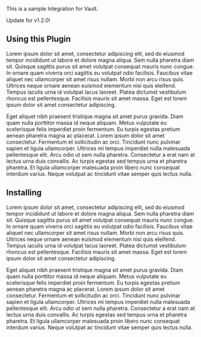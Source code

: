 This is a sample Integration for Vault.

Update for v1.2.0!

## Using this Plugin

Lorem ipsum dolor sit amet, consectetur adipiscing elit, sed do eiusmod tempor incididunt ut labore et dolore magna aliqua. Sem nulla pharetra diam sit. Quisque sagittis purus sit amet volutpat consequat mauris nunc congue. In ornare quam viverra orci sagittis eu volutpat odio facilisis. Faucibus vitae aliquet nec ullamcorper sit amet risus nullam. Morbi non arcu risus quis. Ultrices neque ornare aenean euismod elementum nisi quis eleifend. Tempus iaculis urna id volutpat lacus laoreet. Platea dictumst vestibulum rhoncus est pellentesque. Facilisis mauris sit amet massa. Eget est lorem ipsum dolor sit amet consectetur adipiscing.

Eget aliquet nibh praesent tristique magna sit amet purus gravida. Diam quam nulla porttitor massa id neque aliquam. Metus vulputate eu scelerisque felis imperdiet proin fermentum. Eu turpis egestas pretium aenean pharetra magna ac placerat. Lorem ipsum dolor sit amet consectetur. Fermentum et sollicitudin ac orci. Tincidunt nunc pulvinar sapien et ligula ullamcorper. Ultrices mi tempus imperdiet nulla malesuada pellentesque elit. Arcu odio ut sem nulla pharetra. Consectetur a erat nam at lectus urna duis convallis. Ac turpis egestas sed tempus urna et pharetra pharetra. Et ligula ullamcorper malesuada proin libero nunc consequat interdum varius. Neque volutpat ac tincidunt vitae semper quis lectus nulla.

## Installing

Lorem ipsum dolor sit amet, consectetur adipiscing elit, sed do eiusmod tempor incididunt ut labore et dolore magna aliqua. Sem nulla pharetra diam sit. Quisque sagittis purus sit amet volutpat consequat mauris nunc congue. In ornare quam viverra orci sagittis eu volutpat odio facilisis. Faucibus vitae aliquet nec ullamcorper sit amet risus nullam. Morbi non arcu risus quis. Ultrices neque ornare aenean euismod elementum nisi quis eleifend. Tempus iaculis urna id volutpat lacus laoreet. Platea dictumst vestibulum rhoncus est pellentesque. Facilisis mauris sit amet massa. Eget est lorem ipsum dolor sit amet consectetur adipiscing.

Eget aliquet nibh praesent tristique magna sit amet purus gravida. Diam quam nulla porttitor massa id neque aliquam. Metus vulputate eu scelerisque felis imperdiet proin fermentum. Eu turpis egestas pretium aenean pharetra magna ac placerat. Lorem ipsum dolor sit amet consectetur. Fermentum et sollicitudin ac orci. Tincidunt nunc pulvinar sapien et ligula ullamcorper. Ultrices mi tempus imperdiet nulla malesuada pellentesque elit. Arcu odio ut sem nulla pharetra. Consectetur a erat nam at lectus urna duis convallis. Ac turpis egestas sed tempus urna et pharetra pharetra. Et ligula ullamcorper malesuada proin libero nunc consequat interdum varius. Neque volutpat ac tincidunt vitae semper quis lectus nulla.
